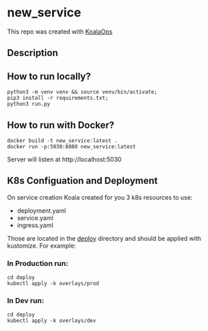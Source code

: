 # new_service

This repo was created with [KoalaOps](https://app.koalaops.com/)

## Description



## How to run locally?

```
python3 -m venv venv && source venv/bin/activate;
pip3 install -r requirements.txt;
python3 run.py
```

## How to run with Docker?

```
docker build -t new_service:latest .
docker run -p:5030:8080 new_service:latest
```

Server will listen at http://localhost:5030

## K8s Configuation and Deployment

On service creation Koala created for you 3 k8s resources to use:

- deployment.yaml
- service.yaml
- ingress.yaml

Those are located in the [deploy](deploy) directory and should be applied with kustomize. For example:

### In Production run: 

```
cd deploy
kubectl apply -k overlays/prod
```

### In Dev run: 

```
cd deploy
kubectl apply -k overlays/dev
```

